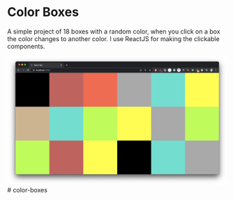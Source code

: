 # Color Boxes

A simple project of 18 boxes with a random color, when you click on a box the color changes to another color. I use ReactJS for making the clickable components.

![Screenshot](public/img/screenshot.png)# color-boxes
